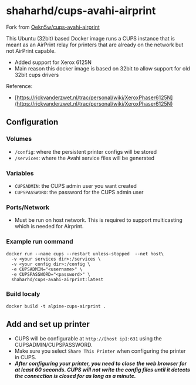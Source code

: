 # shaharhd/cups-avahi-airprint

Fork from [Oekn5w/cups-avahi-airprint](https://github.com/Oekn5w/cups-avahi-airprint)

This Ubuntu (32bit) based Docker image runs a CUPS instance that is meant as an AirPrint relay for printers that are already on the network but not AirPrint capable.

- Added support for Xerox 6125N
- Main reason this docker image is based on 32bit to allow support for old 32bit cups drivers

Reference:

- [https://rickvanderzwet.nl/trac/personal/wiki/XeroxPhaser6125N](https://rickvanderzwet.nl/trac/personal/wiki/XeroxPhaser6125N)

## Configuration

### Volumes

- `/config`: where the persistent printer configs will be stored
- `/services`: where the Avahi service files will be generated

### Variables

- `CUPSADMIN`: the CUPS admin user you want created
- `CUPSPASSWORD`: the password for the CUPS admin user

### Ports/Network

- Must be run on host network. This is required to support multicasting which is needed for Airprint.

### Example run command

```shell
docker run --name cups --restart unless-stopped  --net host\
  -v <your services dir>:/services \
  -v <your config dir>:/config \
  -e CUPSADMIN="<username>" \
  -e CUPSPASSWORD="<password>" \
  shaharhd/cups-avahi-airprint:latest
```

### Build localy

```shell
docker build -t alpine-cups-airprint .
```

## Add and set up printer

- CUPS will be configurable at `http://[host ip]:631` using the CUPSADMIN/CUPSPASSWORD.
- Make sure you select `Share This Printer` when configuring the printer in CUPS.
- ***After configuring your printer, you need to close the web browser for at least 60 seconds. CUPS will not write the config files until it detects the connection is closed for as long as a minute.***
